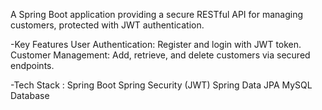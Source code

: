 


A Spring Boot application providing a secure RESTful API for managing customers, protected with JWT authentication.

-Key Features
User Authentication: Register and login with JWT token.
Customer Management: Add, retrieve, and delete customers via secured endpoints.

-Tech Stack : 
Spring Boot
Spring Security (JWT)
Spring Data JPA
MySQL Database
